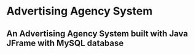 # Advertising Agency System
<h2>An Advertising Agency System built with Java JFrame with MySQL database</h3>

